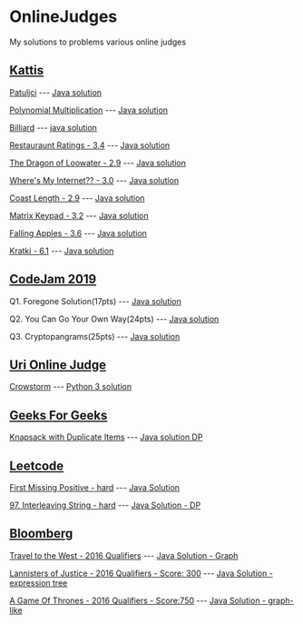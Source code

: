 # OnlineJudges
My solutions to problems various online judges

## [Kattis](https://open.kattis.com)


[Patuljci](https://open.kattis.com/problems/patuljci) --- [Java solution](/Kattis/Patuljci.java)

[Polynomial Multiplication](https://open.kattis.com/problems/polymul1) --- [Java solution](/Kattis/PolynomialMultiplication.java)

[Billiard](https://open.kattis.com/problems/billiard) --- [java solution](/Kattis/Billiard.java)

[Restauraunt Ratings - 3.4](https://open.kattis.com/problems/ratings) --- [Java solution](/Kattis/RestaurantRating.java)

[The Dragon of Loowater - 2.9](https://open.kattis.com/problems/loowater) --- [Java solution](/Kattis/TheDragonOfLoowater.java)

[Where's My Internet?? - 3.0](https://open.kattis.com/problems/wheresmyinternet) --- [Java solution](/Kattis/wheresmyinternet.java)

[Coast Length - 2.9](https://open.kattis.com/problems/coast) --- [Java solution](/Kattis/CoastLength.java)

[Matrix Keypad - 3.2](https://open.kattis.com/problems/keypad) --- [Java solution](/Kattis/Keypad.java)

[Falling Apples - 3.6](https://open.kattis.com/problems/apples) --- [Java solution](/Kattis/Apples.java)

[Kratki - 6.1](https://open.kattis.com/problems/kratki) --- [Java solution](/Kattis/Kratki.java)

## [CodeJam 2019](https://codingcompetitions.withgoogle.com/codejam)
Q1. Foregone Solution(17pts) --- [Java solution](/CodeJam2019/QF/Q1.java)

Q2. You Can Go Your Own Way(24pts) --- [Java solution](/CodeJam2019/QF/Q2.java)

Q3. Cryptopangrams(25pts) --- [Java solution](/CodeJam2019/QF/Cryptopangrams.java)

## [Uri Online Judge](https://www.urionlinejudge.com.br)
[Crowstorm](https://www.urionlinejudge.com.br/judge/en/problems/view/2203) --- [Python 3 solution](/UriOnlineJudge/Crowstorm.py)

## [Geeks For Geeks](https://www.geeksforgeeks.org)

[Knapsack with Duplicate Items](https://practice.geeksforgeeks.org/problems/knapsack-with-duplicate-items/0) --- [Java solution DP](/GeeksForGeeks/KnapsackWithDuplicates.java)


## [Leetcode](https://leetcode.com)

[First Missing Positive - hard](https://leetcode.com/problems/first-missing-positive/) --- [Java Solution](/LeetCode/FirstMissingPositive.java)

[97. Interleaving String - hard](https://leetcode.com/problems/interleaving-string/) --- [Java Solution - DP](/LeetCode/InterleavingString.java)


## [Bloomberg](https://codecon.bloomberg.com)

[Travel to the West - 2016 Qualifiers](https://codecon.bloomberg.com/challenger-series/3902) --- [Java Solution - Graph](/Bloomberg/TravelToTheWest.java)

[Lannisters of Justice - 2016 Qualifiers - Score: 300](https://codecon.bloomberg.com/challenger-series/3903) --- [Java Solution - expression tree](/Bloomberg/LannistersOfJustice.java)

[A Game Of Thrones - 2016 Qualifiers - Score:750](https://codecon.bloomberg.com/challenger-series/3906) --- [Java Solution - graph-like](/Bloomberg/AGameOfThrones.java)
